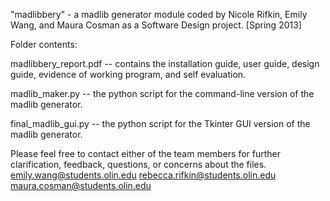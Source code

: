 "madlibbery" - a madlib generator module coded by Nicole Rifkin,
Emily Wang, and Maura Cosman as a Software Design project. 
[Spring 2013]

Folder contents:

madlibbery_report.pdf -- contains the installation guide, 
user guide, design guide,  evidence of working program, 
and self evaluation.

madlib_maker.py -- the python script for the command-line version of the madlib generator.

final_madlib_gui.py -- the python script for the Tkinter GUI version of the madlib generator.

Please feel free to contact either of the team members for further clarification, feedback, questions, or concerns about the files. 
emily.wang@students.olin.edu
rebecca.rifkin@students.olin.edu
maura.cosman@students.olin.edu
